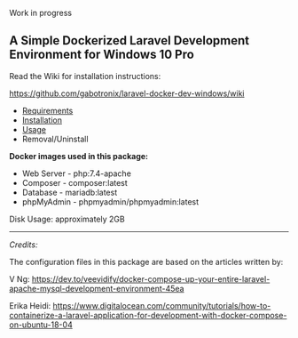 Work in progress

## A Simple Dockerized Laravel Development Environment for Windows 10 Pro

Read the Wiki for installation instructions:

https://github.com/gabotronix/laravel-docker-dev-windows/wiki

* [Requirements](https://github.com/gabotronix/laravel-docker-dev-windows/wiki/Requirements)
* [Installation](https://github.com/gabotronix/laravel-docker-dev-windows/wiki/Installation)
* [Usage](https://github.com/gabotronix/laravel-docker-dev-windows/wiki/Usage)
* Removal/Uninstall

**Docker images used in this package:**
- Web Server - php:7.4-apache
- Composer - composer:latest
- Database - mariadb:latest
- phpMyAdmin - phpmyadmin/phpmyadmin:latest

Disk Usage: approximately 2GB

***
_Credits:_

The configuration files in this package are based on the articles written by:

V Ng:
https://dev.to/veevidify/docker-compose-up-your-entire-laravel-apache-mysql-development-environment-45ea

Erika Heidi:
https://www.digitalocean.com/community/tutorials/how-to-containerize-a-laravel-application-for-development-with-docker-compose-on-ubuntu-18-04
